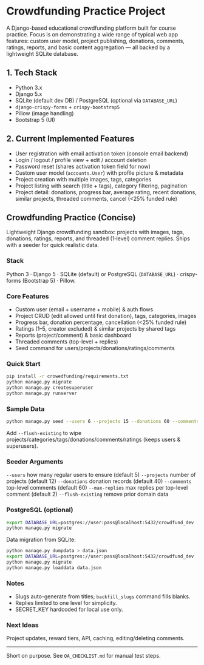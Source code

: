 # Crowdfunding Practice Project

A Django-based educational crowdfunding platform built for course practice. Focus is on demonstrating a wide range of typical web app features: custom user model, project publishing, donations, comments, ratings, reports, and basic content aggregation — all backed by a lightweight SQLite database.

## 1. Tech Stack
- Python 3.x
- Django 5.x
- SQLite (default dev DB) / PostgreSQL (optional via `DATABASE_URL`)
- `django-crispy-forms` + `crispy-bootstrap5`
- Pillow (image handling)
- Bootstrap 5 (UI)

## 2. Current Implemented Features
- User registration with email activation token (console email backend)
- Login / logout / profile view + edit / account deletion
- Password reset (shares activation token field for now)
- Custom user model (`accounts.User`) with profile picture & metadata
- Project creation with multiple images, tags, categories
- Project listing with search (title + tags), category filtering, pagination
- Project detail: donations, progress bar, average rating, recent donations, similar projects, threaded comments, cancel (<25% funded rule)
## Crowdfunding Practice (Concise)

Lightweight Django crowdfunding sandbox: projects with images, tags, donations, ratings, reports, and threaded (1‑level) comment replies. Ships with a seeder for quick realistic data.

### Stack
Python 3 · Django 5 · SQLite (default) or PostgreSQL (`DATABASE_URL`) · crispy-forms (Bootstrap 5) · Pillow.

### Core Features
- Custom user (email + username + mobile) & auth flows
- Project CRUD (edit allowed until first donation), tags, categories, images
- Progress bar, donation percentage, cancellation (<25% funded rule)
- Ratings (1–5, creator excluded) & similar projects by shared tags
- Reports (project/comment) & basic dashboard
- Threaded comments (top-level + replies)
- Seed command for users/projects/donations/ratings/comments

### Quick Start
```bash
pip install -r crowedfunding/requirements.txt
python manage.py migrate
python manage.py createsuperuser
python manage.py runserver
```

### Sample Data
```bash
python manage.py seed --users 6 --projects 15 --donations 60 --comments 80 --max-replies 2
```
Add `--flush-existing` to wipe projects/categories/tags/donations/comments/ratings (keeps users & superusers).

### Seeder Arguments
`--users` how many regular users to ensure (default 5)
`--projects` number of projects (default 12)
`--donations` donation records (default 40)
`--comments` top-level comments (default 60)
`--max-replies` max replies per top-level comment (default 2)
`--flush-existing` remove prior domain data

### PostgreSQL (optional)
```bash
export DATABASE_URL=postgres://user:pass@localhost:5432/crowdfund_dev
python manage.py migrate
```
Data migration from SQLite:
```bash
python manage.py dumpdata > data.json
export DATABASE_URL=postgres://user:pass@localhost:5432/crowdfund_dev
python manage.py migrate
python manage.py loaddata data.json
```

### Notes
- Slugs auto-generate from titles; `backfill_slugs` command fills blanks.
- Replies limited to one level for simplicity.
- SECRET_KEY hardcoded for local use only.

### Next Ideas
Project updates, reward tiers, API, caching, editing/deleting comments.

---
Short on purpose. See `QA_CHECKLIST.md` for manual test steps.

